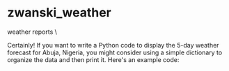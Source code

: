 # zwanski_weather
weather reports
\

Certainly! If you want to write a Python code to display
the 5-day weather forecast for Abuja, Nigeria, you might consider using a simple dictionary to organize the data and then print it.
Here's an example code:
